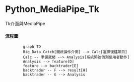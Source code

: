 # Python_MediaPipe_Tk
Tk介面與MediaPipe
#### 流程圖
```mermaid
        graph TD
        Big_Data_Catch[開啟操作介面] --> Calc[選擇復建項目]
        Calc -- 準備就緒 --> Analysis[系統開始偵測使用者動作]
        Analysis --> feature[D]
        feature --> backtrader[E]
        backtrader -- F --> result[H]
        backtrader -- G --> Analysis
```
